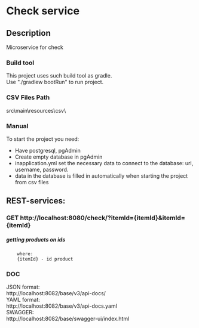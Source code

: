 # Check service

## Description
Microservice for check

### Build tool
This project uses such build tool as gradle.<br/>
Use "./gradlew bootRun" to run project.

### CSV Files Path
src\main\resources\csv\

### Manual
To start the project you need:

- Have postgresql, pgAdmin
- Create empty database in pgAdmin
- inapplication.yml set the necessary data to connect to the database:
  url, username, password.
- data in the database is filled in automatically when starting the project from csv files

## REST-services:
### GET http://localhost:8080/check/?itemId={itemId}&itemId={itemId}
##### getting products on ids
        where:
        {itemId} - id product

### DOC
JSON format:<br/>
http://localhost:8082/base/v3/api-docs/<br/>
YAML format:<br/>
http://localhost:8082/base/v3/api-docs.yaml<br/>
SWAGGER:<br/>
http://localhost:8082/base/swagger-ui/index.html<br/>




